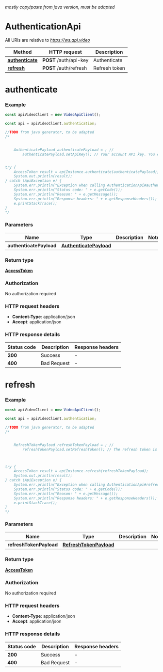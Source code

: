 *mostly copy/paste from java version, must be adapted*

# AuthenticationApi

All URIs are relative to *https://ws.api.video*

Method | HTTP request | Description
------------- | ------------- | -------------
[**authenticate**](AuthenticationApi.md#authenticate) | **POST** /auth/api-key | Authenticate
[**refresh**](AuthenticationApi.md#refresh) | **POST** /auth/refresh | Refresh token


<a name="authenticate"></a>
# **authenticate**


### Example
```javascript
const apiVideoClient = new VideoApiClient();

const api = apiVideoClient.authentication;

//TODO from java generator, to be adapted
/*


    AuthenticatePayload authenticatePayload = ; // 
        authenticatePayload.setApiKey(); // Your account API key. You can use your sandbox API key, or you can use your production API key.


try {
    AccessToken result = apiInstance.authenticate(authenticatePayload);
    System.out.println(result);
} catch (ApiException e) {
    System.err.println("Exception when calling AuthenticationApi#authenticate");
    System.err.println("Status code: " + e.getCode());
    System.err.println("Reason: " + e.getMessage());
    System.err.println("Response headers: " + e.getResponseHeaders());
    e.printStackTrace();
}
*/
```

### Parameters

Name | Type | Description  | Notes
------------- | ------------- | ------------- | -------------
 **authenticatePayload** | [**AuthenticatePayload**](AuthenticatePayload.md)|  |

### Return type


[**AccessToken**](AccessToken.md)

### Authorization

No authorization required

### HTTP request headers

 - **Content-Type**: application/json
 - **Accept**: application/json

### HTTP response details
| Status code | Description | Response headers |
|-------------|-------------|------------------|
**200** | Success |  -  |
**400** | Bad Request |  -  |

<a name="refresh"></a>
# **refresh**


### Example
```javascript
const apiVideoClient = new VideoApiClient();

const api = apiVideoClient.authentication;

//TODO from java generator, to be adapted
/*


    RefreshTokenPayload refreshTokenPayload = ; // 
        refreshTokenPayload.setRefreshToken(); // The refresh token is either the first refresh token you received when you authenticated with the auth/api-key endpoint, or it&#39;s the refresh token from the last time you used the auth/refresh endpoint. Place this in the body of your request to obtain a new access token (which is valid for an hour) and a new refresh token.



try {
    AccessToken result = apiInstance.refresh(refreshTokenPayload);
    System.out.println(result);
} catch (ApiException e) {
    System.err.println("Exception when calling AuthenticationApi#refresh");
    System.err.println("Status code: " + e.getCode());
    System.err.println("Reason: " + e.getMessage());
    System.err.println("Response headers: " + e.getResponseHeaders());
    e.printStackTrace();
}
*/
```

### Parameters

Name | Type | Description  | Notes
------------- | ------------- | ------------- | -------------
 **refreshTokenPayload** | [**RefreshTokenPayload**](RefreshTokenPayload.md)|  |

### Return type


[**AccessToken**](AccessToken.md)

### Authorization

No authorization required

### HTTP request headers

 - **Content-Type**: application/json
 - **Accept**: application/json

### HTTP response details
| Status code | Description | Response headers |
|-------------|-------------|------------------|
**200** | Success |  -  |
**400** | Bad Request |  -  |

